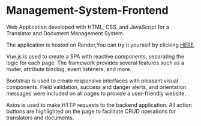 # Management-System-Frontend
Web Application developed with HTML, CSS, and JavaScript for a Translator and Document Management System.

The application is hosted on Render,You can try it yourself by clicking [HERE]([url](https://management-system-frontend-h23o.onrender.com/)).

Vue.js is used to create a SPA with reactive components, separating the logic for each page. The framework provides several features such as a router, attribute binding, event listeners, and more.

Bootstrap is used to create responsive interfaces with pleasant visual components. Field validation, success and danger alerts, and orientation messages were included on all pages to provide a user-friendly website.

Axios is used to make HTTP requests to the backend application. All action buttons are highlighted on the page to facilitate CRUD operations for translators and documents.
